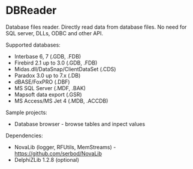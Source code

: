 # DBReader
Database files reader. Directly read data from database files. No need for SQL server, DLLs, ODBC and other API.

Supported databases:
* Interbase 6, 7 (.GDB, .FDB)
* Firebird 2.1 up to 3.0 (.GDB, .FDB)
* Midas.dll/DataSnap/ClientDataSet (.CDS)
* Paradox 3.0 up to 7.x (.DB)
* dBASE/FoxPRO (.DBF)
* MS SQL Server (.MDF, .BAK)
* Mapsoft data export (.GSR)
* MS Access/MS Jet 4 (.MDB, .ACCDB)

Sample projects:
* Database browser - browse tables and inpect values

Dependencies:
* NovaLib (logger, RFUtils, MemStreams) - https://github.com/serbod/NovaLib
* DelphiZLib 1.2.8 (optional)